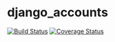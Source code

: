 # django_accounts

[![Build Status](https://api.travis-ci.org/devenney/django_accounts.svg?branch=master)](https://travis-ci.org/devenney/django_accounts)
[![Coverage Status](https://coveralls.io/repos/github/devenney/django_accounts/badge.svg)](https://coveralls.io/github/devenney/django_accounts)
